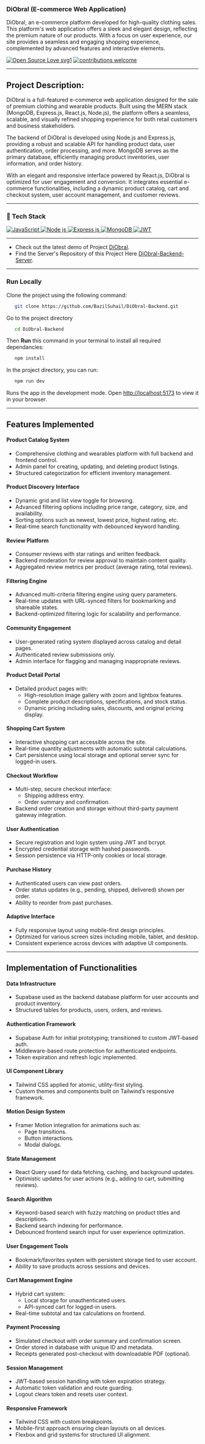 ### DiObral (E-commerce Web Application)
DiObral, an e-commerce platform developed for high-quality clothing sales. This platform's web application offers a sleek and elegant design, reflecting the premium nature of our products. With a focus on user experience, our site provides a seamless and engaging shopping experience, complemented by advanced features and interactive elements.


[![Open Source Love svg1](https://badges.frapsoft.com/os/v1/open-source.svg?v=103)](#)
[![contributions welcome](https://img.shields.io/badge/contributions-welcome-brightgreen.svg?style=flat&label=Contributions&colorA=red&colorB=black	)](#)

---

## Project Description:

DiObral is a full-featured e-commerce web application designed for the sale of premium clothing and wearable products. Built using the MERN stack (MongoDB, Express.js, React.js, Node.js), the platform offers a seamless, scalable, and visually refined shopping experience for both retail customers and business stakeholders.

The backend of DiObral is developed using Node.js and Express.js, providing a robust and scalable API for handling product data, user authentication, order processing, and more. MongoDB serves as the primary database, efficiently managing product inventories, user information, and order history.


With an elegant and responsive interface powered by React.js, DiObral is optimized for user engagement and conversion. It integrates essential e-commerce functionalities, including a dynamic product catalog, cart and checkout system, user account management, and customer reviews. 

---

### 🤖 Tech Stack 
 <a href="#"> 
  <img alt="JavaScript" src="https://img.shields.io/badge/javascript%20-%23323330.svg?&style=for-the-badge&logo=javascript&logoColor=%23F7DF1E"/>  
<img alt="Node js" src="https://img.shields.io/badge/Node.js-%23339933.svg?&style=for-the-badge&logo=node.js&logoColor=white"/> 
<img alt="Express js" src="https://img.shields.io/badge/Express.js-%23000000.svg?&style=for-the-badge&logo=express&logoColor=white"/>   
<img alt="MongoDB" src ="https://img.shields.io/badge/MongoDB-%234ea94b.svg?&style=for-the-badge&logo=mongodb&logoColor=white"/> 
<img alt="JWT" src="https://img.shields.io/badge/JWT-000000.svg?&style=for-the-badge&logo=jsonwebtokens&logoColor=white"/>

 </a>


 ---
- Check out the latest demo of Project [DiObral](https://DiObral.netlify.app/). 
- Find the Server's Repository of this Project Here [DiObral-Backend-Server](https://github.com/BazilSuhail/DiObral-Online-Marketplace). 

---


### Run Locally
Clone the project using the following command:
```bash
   git clone https://github.com/BazilSuhail/DiObral-Backend.git
```
Go to the project directory
```bash
   cd DiObral-Backend
```
Then **Run** this command in your terminal to install all required dependancies:
```bash
   npm install
```
In the project directory, you can run:
```bash
   npm run dev
``` 
Runs the app in the development mode.
Open [http://localhost:5173](http://localhost:5173) to view it in your browser.

---


## Features Implemented

#### Product Catalog System
- Comprehensive clothing and wearables platform with full backend and frontend control.
- Admin panel for creating, updating, and deleting product listings.
- Structured categorization for efficient inventory management.

#### Product Discovery Interface
- Dynamic grid and list view toggle for browsing.
- Advanced filtering options including price range, category, size, and availability.
- Sorting options such as newest, lowest price, highest rating, etc.
- Real-time search functionality with debounced keyword handling.

#### Review Platform
- Consumer reviews with star ratings and written feedback.
- Backend moderation for review approval to maintain content quality.
- Aggregated review metrics per product (average rating, total reviews).

#### Filtering Engine
- Advanced multi-criteria filtering engine using query parameters.
- Real-time updates with URL-synced filters for bookmarking and shareable states.
- Backend-optimized filtering logic for scalability and performance.

#### Community Engagement
- User-generated rating system displayed across catalog and detail pages.
- Authenticated review submissions only.
- Admin interface for flagging and managing inappropriate reviews.

#### Product Detail Portal
- Detailed product pages with:
  - High-resolution image gallery with zoom and lightbox features.
  - Complete product descriptions, specifications, and stock status.
  - Dynamic pricing including sales, discounts, and original pricing display.

#### Shopping Cart System
- Interactive shopping cart accessible across the site.
- Real-time quantity adjustments with automatic subtotal calculations.
- Cart persistence using local storage and optional server sync for logged-in users.

#### Checkout Workflow
- Multi-step, secure checkout interface:
  - Shipping address entry.
  - Order summary and confirmation.
- Backend order creation and storage without third-party payment gateway integration.

#### User Authentication
- Secure registration and login system using JWT and bcrypt.
- Encrypted credential storage with hashed passwords.
- Session persistence via HTTP-only cookies or local storage.

#### Purchase History
- Authenticated users can view past orders.
- Order status updates (e.g., pending, shipped, delivered) shown per order.
- Ability to reorder from past purchases.

#### Adaptive Interface
- Fully responsive layout using mobile-first design principles.
- Optimized for various screen sizes including mobile, tablet, and desktop.
- Consistent experience across devices with adaptive UI components.

---

## Implementation of Functionalities

#### Data Infrastructure
- Supabase used as the backend database platform for user accounts and product inventory.
- Structured tables for products, users, orders, and reviews.

#### Authentication Framework
- Supabase Auth for initial prototyping; transitioned to custom JWT-based auth.
- Middleware-based route protection for authenticated endpoints.
- Token expiration and refresh logic implemented.

#### UI Component Library
- Tailwind CSS applied for atomic, utility-first styling.
- Custom themes and components built on Tailwind’s responsive framework.

#### Motion Design System
- Framer Motion integration for animations such as:
  - Page transitions.
  - Button interactions.
  - Modal dialogs.

#### State Management
- React Query used for data fetching, caching, and background updates.
- Optimistic updates for user actions (e.g., adding to cart, submitting reviews).

#### Search Algorithm
- Keyword-based search with fuzzy matching on product titles and descriptions.
- Backend search indexing for performance.
- Debounced frontend search input for user experience optimization.

#### User Engagement Tools
- Bookmark/favorites system with persistent storage tied to user account.
- Ability to save products across sessions and devices.

#### Cart Management Engine
- Hybrid cart system:
  - Local storage for unauthenticated users.
  - API-synced cart for logged-in users.
- Real-time subtotal and tax calculations on frontend.

#### Payment Processing
- Simulated checkout with order summary and confirmation screen.
- Order stored in database with unique ID and metadata.
- Receipts generated post-checkout with downloadable PDF (optional).

#### Session Management
- JWT-based session handling with token expiration strategy.
- Automatic token validation and route guarding.
- Logout clears token and resets user context.

#### Responsive Framework
- Tailwind CSS with custom breakpoints.
- Mobile-first approach ensuring clean layouts on all devices.
- Flexbox and grid systems for structured UI alignment.
